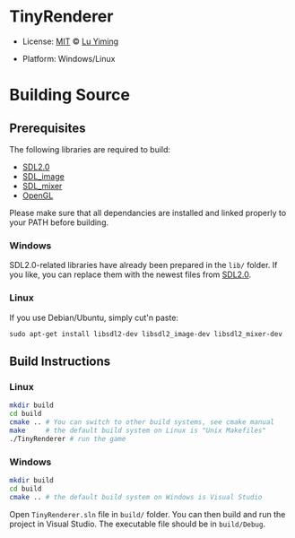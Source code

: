 # TinyRenderer

* License: [MIT](https://mit-license.org/) © [Lu Yiming](https://github.com/luyiming)

* Platform: Windows/Linux

# Building Source

## Prerequisites

The following libraries are required to build:

- [SDL2.0](https://www.libsdl.org/download-2.0.php)
- [SDL_image](https://www.libsdl.org/projects/SDL_image/)
- [SDL_mixer](https://www.libsdl.org/projects/SDL_mixer/)
- [OpenGL](https://www.opengl.org/)

Please make sure that all dependancies are installed and linked properly to your PATH before building.

### Windows
SDL2.0-related libraries have already been prepared in the `lib/` folder. If you like, you can replace them with the newest files from [SDL2.0](https://www.libsdl.org/download-2.0.php).

### Linux
If you use Debian/Ubuntu, simply cut'n paste:
```
sudo apt-get install libsdl2-dev libsdl2_image-dev libsdl2_mixer-dev
```

## Build Instructions

### Linux
```bash
mkdir build
cd build
cmake .. # You can switch to other build systems, see cmake manual
make     # the default build system on Linux is "Unix Makefiles"
./TinyRenderer # run the game
```

### Windows
```bash
mkdir build
cd build
cmake .. # the default build system on Windows is Visual Studio
```
Open `TinyRenderer.sln` file in `build/` folder. You can then build and run the project in Visual Studio. The executable file should be in `build/Debug`.
